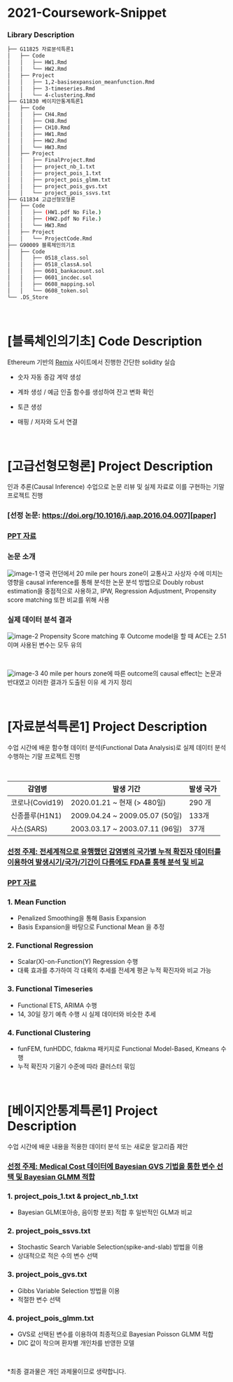 # 2021-Coursework-Snippet

### Library Description

```bash
├── G11825 자료분석특론1
│   ├── Code
│   │   ├── HW1.Rmd
│   │   └── HW2.Rmd
│   ├── Project
│   │   ├── 1,2-basisexpansion_meanfunction.Rmd
│   │   ├── 3-timeseries.Rmd
│   │   └── 4-clustering.Rmd
├── G11830 베이지안통계특론1
│   ├── Code
│   │   ├── CH4.Rmd 
│   │   ├── CH8.Rmd 
│   │   ├── CH10.Rmd 
│   │   ├── HW1.Rmd 
│   │   ├── HW2.Rmd 
│   │   └── HW3.Rmd 
│   ├── Project
│   │   ├── FinalProject.Rmd
│   │   ├── project_nb_1.txt
│   │   ├── project_pois_1.txt
│   │   ├── project_pois_glmm.txt
│   │   ├── project_pois_gvs.txt
│   │   └── project_pois_ssvs.txt
├── G11834 고급선형모형론
│   ├── Code
│   │   ├── (HW1.pdf No File.)
│   │   ├── (HW2.pdf No File.)
│   │   └── HW3.Rmd
│   ├── Project
│   │   └── ProjectCode.Rmd
├── G90009 블록체인의기초
│   ├── Code
│   │   ├── 0518_class.sol
│   │   ├── 0518_classA.sol
│   │   ├── 0601_bankacount.sol
│   │   ├── 0601_incdec.sol
│   │   ├── 0608_mapping.sol
│   │   └── 0608_token.sol
└── .DS_Store
``` 
<br>


# [블록체인의기초] Code Description
Ethereum 기반의 [Remix][remix] 사이트에서 진행한 간단한 solidity 실습

- 숫자 자동 증감 계약 생성

- 계좌 생성 / 예금 인출 함수를 생성하여 잔고 변화 확인

- 토큰 생성

- 매핑 / 저자와 도서 연결

[remix]: https://remix.ethereum.org/

<br>

# [고급선형모형론] Project Description
인과 추론(Causal Inference) 수업으로 논문 리뷰 및 실제 자료로 이를 구현하는 기말 프로젝트 진행

### [선정 논문: https://doi.org/10.1016/j.aap.2016.04.007][paper]
### [PPT 자료][ppt-causal]

### 논문 소개
![image-1](https://github.com/givitallugot/2021-Coursework-Snippet/blob/main/Image-Causal/%EC%8A%AC%EB%9D%BC%EC%9D%B4%EB%93%9C2.jpeg)
영국 런던에서 20 mile per hours zone이 교통사고 사상자 수에 미치는 영향을 causal inference를 통해 분석한 논문
분석 방법으로 Doubly robust estimation을 중점적으로 사용하고, IPW, Regression Adjustment, Propensity score matching 또한 비교를 위해 사용

### 실제 데이터 분석 결과
![image-2](https://github.com/givitallugot/2021-Coursework-Snippet/blob/main/Image-Causal/%EC%8A%AC%EB%9D%BC%EC%9D%B4%EB%93%9C15.jpeg)
Propensity Score matching 후 Outcome model을 할 때 ACE는 2.51이며 사용된 변수는 모두 유의

<br>

![image-3](https://github.com/givitallugot/2021-Coursework-Snippet/blob/main/Image-Causal/%EC%8A%AC%EB%9D%BC%EC%9D%B4%EB%93%9C16.jpeg)
40 mile per hours zone에 따른 outcome의 causal effect는 논문과 반대였고 이러한 결과가 도출된 이유 세 가지 정리

[paper]: https://www.sciencedirect.com/science/article/abs/pii/S0001457516301129
[ppt-causal]: https://github.com/givitallugot/2021-Coursework-Snippet/tree/main/Image-Causal 

<br>

# [자료분석특론1] Project Description
수업 시간에 배운 함수형 데이터 분석(Functional Data Analysis)로 실제 데이터 분석 수행하는 기말 프로젝트 진행

<br>

| 감염병 | 발생 기간 | 발생 국가 |
| ------ | ----------- | ------ |
| 코로나(Covid19) | 2020.01.21 ~ 현재 (> 480일) | 290 개 |
| 신종플루(H1N1) | 2009.04.24 ~ 2009.05.07 (50일) | 133개 |
| 사스(SARS) | 2003.03.17 ~ 2003.07.11 (96일) | 37개 |

### [선정 주제: 전세계적으로 유행했던 감염병의 국가별 누적 확진자 데이터를 이용하여 발생시기/국가/기간이 다름에도 FDA를 통해 분석 및 비교][dataset-1]
### [PPT 자료][ppt-fda]

### 1. Mean Function
- Penalized Smoothing을 통해 Basis Expansion
- Basis Expansion을 바탕으로 Functional Mean 을 추정

### 2. Functional Regression
- Scalar(X)-on-Function(Y) Regression 수행
- 대륙 효과를 추가하여 각 대륙의 추세를 전세계 평균 누적 확진자와 비교 가능

### 3. Functional Timeseries
- Functional ETS, ARIMA 수행
- 14, 30일 장기 예측 수행 시 실제 데이터와 비슷한 추세

### 4. Functional Clustering
- funFEM, funHDDC, fdakma 패키지로 Functional Model-Based, Kmeans 수행
- 누적 확진자 기울기 수준에 따라 클러스터 묶임

[dataset-1]: https://www.kaggle.com/siraznaorem/n-covid-vs-mers-vs-sars-corona-flu-wars/#data
[ppt-fda]: https://github.com/givitallugot/2021-Coursework-Snippet/tree/main/Image-FDA

<br>

# [베이지안통계특론1] Project Description
수업 시간에 배운 내용을 적용한 데이터 분석 또는 새로운 알고리즘 제안

### [선정 주제: Medical Cost 데이터에 Bayesian GVS 기법을 통한 변수 선택 및 Bayesian GLMM 적합][dataset-2]

### 1. project_pois_1.txt & project_nb_1.txt
- Bayesian GLM(포아송, 음이항 분포) 적합 후 일반적인 GLM과 비교

### 2. project_pois_ssvs.txt
- Stochastic Search Variable Selection(spike-and-slab) 방법을 이용
- 상대적으로 적은 수의 변수 선택

### 3. project_pois_gvs.txt
- Gibbs Variable Selection 방법을 이용
- 적절한 변수 선택

### 4. project_pois_glmm.txt
- GVS로 선택된 변수를 이용하여 최종적으로 Bayesian Poisson GLMM 적합
- DIC 값이 작으며 환자별 개인차를 반영한 모델 

[dataset-2]: https://www.kaggle.com/mirichoi0218/insurance

<br>

*최종 결과물은 개인 과제물이므로 생략합니다.
